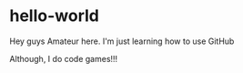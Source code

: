 # hello-world

Hey guys
Amateur here. I'm just learning how to use GitHub

Although, I do code games!!!
